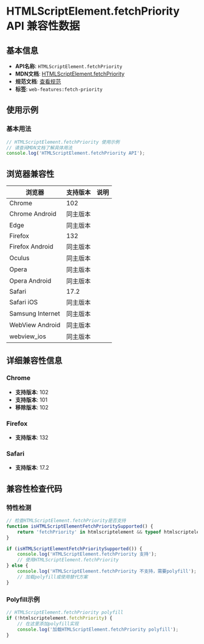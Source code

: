 # HTMLScriptElement.fetchPriority API 兼容性数据

## 基本信息

- **API名称**: `HTMLScriptElement.fetchPriority`
- **MDN文档**: [HTMLScriptElement.fetchPriority](https://developer.mozilla.org/docs/Web/API/HTMLScriptElement/fetchPriority)
- **规范文档**: [查看规范](https://html.spec.whatwg.org/multipage/scripting.html#dom-script-fetchpriority)
- **标签**: `web-features:fetch-priority`

## 使用示例

### 基本用法

```javascript
// HTMLScriptElement.fetchPriority 使用示例
// 请查阅MDN文档了解具体用法
console.log('HTMLScriptElement.fetchPriority API');
```

## 浏览器兼容性

| 浏览器 | 支持版本 | 说明 |
|--------|----------|------|
| Chrome | 102 |  |
| Chrome Android | 同主版本 |  |
| Edge | 同主版本 |  |
| Firefox | 132 |  |
| Firefox Android | 同主版本 |  |
| Oculus | 同主版本 |  |
| Opera | 同主版本 |  |
| Opera Android | 同主版本 |  |
| Safari | 17.2 |  |
| Safari iOS | 同主版本 |  |
| Samsung Internet | 同主版本 |  |
| WebView Android | 同主版本 |  |
| webview_ios | 同主版本 |  |

## 详细兼容性信息

### Chrome

- **支持版本**: 102
- **支持版本**: 101
- **移除版本**: 102

### Firefox

- **支持版本**: 132

### Safari

- **支持版本**: 17.2

## 兼容性检查代码

### 特性检测

```javascript
// 检查HTMLScriptElement.fetchPriority是否支持
function isHTMLScriptElementFetchPrioritySupported() {
    return 'fetchPriority' in htmlscriptelement && typeof htmlscriptelement.fetchPriority === 'function';
}

if (isHTMLScriptElementFetchPrioritySupported()) {
    console.log('HTMLScriptElement.fetchPriority 支持');
    // 使用HTMLScriptElement.fetchPriority
} else {
    console.log('HTMLScriptElement.fetchPriority 不支持，需要polyfill');
    // 加载polyfill或使用替代方案
}
```

### Polyfill示例

```javascript
// HTMLScriptElement.fetchPriority polyfill
if (!htmlscriptelement.fetchPriority) {
    // 在这里添加polyfill实现
    console.log('加载HTMLScriptElement.fetchPriority polyfill');
}
```

